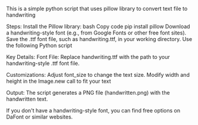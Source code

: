 This is a simple python script that uses pillow library to convert text file to handwriting 

Steps:
Install the Pillow library:
bash
Copy code
pip install pillow
Download a handwriting-style font (e.g., from Google Fonts or other free font sites). Save the .ttf font file, such as handwriting.ttf, in your working directory.
Use the following Python script

Key Details:
Font File: Replace handwriting.ttf with the path to your handwriting-style .ttf font file.

Customizations:
Adjust font_size to change the text size.
Modify width and height in the Image.new call to fit your text

Output:
The script generates a PNG file (handwritten.png) with the handwritten text.

If you don't have a handwriting-style font, you can find free options on DaFont or similar websites.

